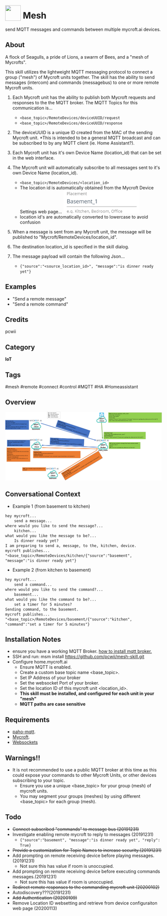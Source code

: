 # <img src='https://raw.githack.com/FortAwesome/Font-Awesome/master/svgs/solid/broadcast-tower.svg' card_color='#40DBB0' width='50' height='50' style='vertical-align:bottom'/> Mesh
send MQTT messages and commands between multiple mycroft.ai devices.

## About
A flock of Seagulls, a pride of Lions, a swarm of Bees, and a "mesh of Mycrofts".

This skill utilizes the lightweight MQTT messaging protocol to connect a group ("mesh") of Mycroft units together. The skill has the ability to send messages (intercom) and commands (messagebus) to one or more remote Mycroft units.
1. Each Mycroft unit has the ability to publish both Mycroft requests and responses to the the MQTT broker.
The MQTT Topics for this communication is...
    * ```<base_topic>/RemoteDevices/deviceUUID/request```
    * ```<base_topic>/RemoteDevices/deviceUUID/response```
2. The deviceUUID is a unique ID created from the MAC of the sending Mycroft unit.
*This is intended to be a general MQTT broadcast and can be subscribed to by any MQTT client (ie. Home Assistant?).
3. Each Mycroft unit has it's own Device Name (location_id) that can be set in the web interface.
4. The Mycroft unit will automatically subscribe to all messages sent to it's own Device Name (location_id).
    * ```<base_topic>/RemoteDevices/<location_id>```
    * The location id is automatically obtained from the Mycroft Device Settings web page...
    ![location_id](/images/location_id.png)
    * location id's are automatically converted to lowercase to avoid confusion
    
5. When a message is sent from any Mycroft unit, the message will be published to "Mycroft/RemoteDevices/location_id".
6. The destination location_id is specified in the skill dialog.
7. The message payload will contain the following Json...
    * ```{"source":"<source_location_id>", "message":"is dinner ready yet"}```

## Examples
* "Send a remote message"
* "Send a remote command"

## Credits
pcwii

## Category
**IoT**

## Tags
#mesh
#remote
#connect
#control
#MQTT
#HA
#Homeassistant

## Overview
![Overview](/images/mesh-skill.png)

## Conversational Context
- Example 1 (from basement to kitchen)
```
hey mycroft...
    send a message...
where would you like to send the message?...
    kitchen...
what would you like the message to be?...
    Is dinner ready yet?
I am preparing to send a, message, to the, kitchen, device.
mycroft publishes...
"<base_topic>/RemoteDevices/kitchen/{"source":"basement", "message":"is dinner ready yet"}
```
- Example 2 (from kitchen to basement)
```
hey mycroft...
    send a command...
where would you like to send the command?...
    basement...
what would you like the command to be?...
    set a timer for 5 minutes?
Sending command, to the basement.
mycroft publishes...
"<base_topic>/RemoteDevices/basement/{"source":"kitchen", "command":"set a timer for 5 minutes"}
```
## Installation Notes
- ensure you have a working MQTT Broker. [how to install mqtt broker.](https://github.com/pcwii/mesh-skill/blob/master/broker_install.md)
- SSH and run: msm install https://github.com/pcwii/mesh-skill.git
- Configure home.mycroft.ai
    * Ensure MQTT is enabled.
    * Create a custom base topic name <base_topic>. 
    * Set IP Address of your broker
    * Set the websocket Port of your broker.
    * Set the location ID of this mycroft unit <location_id>.
    * **This skill must be installed, and configured for each unit in your "mesh"**
    * **MQTT paths are case sensitive**

## Requirements
- [paho-mqtt](https://pypi.org/project/paho-mqtt/).
- [Mycroft](https://docs.mycroft.ai/installing.and.running/installation).
- [Websockets](https://pypi.org/project/websockets/)

## Warnings!!
- It is not recommended to use a public MQTT broker at this time as this could expose your commands to other Mycroft Units, or other devices subscribing to your topic.
    * Ensure you use a unique <base_topic> for your group (mesh) of mycroft units.
    * You may segment your groups (meshes) by using different <base_topic> for each group (mesh). 
## Todo
- ~~Connect subscribed "commands" to message bus (20191231)~~
- Investigate enabling remote mycroft to reply to messages (20191231)
    * ```{"source":"basement", "message":"is dinner ready yet", "reply": True}```
- ~~Provide a customization for Topic Names to increase security.(20191231)~~
- Add prompting on remote receiving device before playing messages.(20191231)
    * Not sure this has value if room is unoccupied.
- Add prompting on remote receiving device before executing commands messages.(20191231)
    * Not sure this has value if room is unoccupied.  
- ~~Redirect remote responses to the commanding mycroft unit (20200102)~~
- Autodiscovery???(20191231)
- ~~Add Authentication (20200109)~~
- Remove Location ID websetting and retrieve from device configuraiton web page (20200113)

